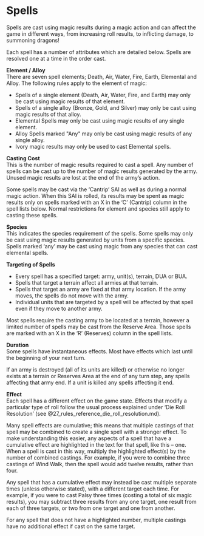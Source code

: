 # Spells

Spells are cast using magic results during a magic action and can affect the game in different ways, from increasing roll results, to inflicting damage, to summoning dragons!

Each spell has a number of attributes which are detailed below. Spells are resolved one at a time in the order cast.

**Element / Alloy**  
There are seven spell elements; Death, Air, Water, Fire, Earth, Elemental and Alloy. The following rules apply to the element of magic:
- Spells of a single element (Death, Air, Water, Fire, and Earth) may only be cast using magic results of that element.
- Spells of a single alloy (Bronze, Gold, and Silver) may only be cast using magic results of that alloy.
- Elemental Spells may only be cast using magic results of any single element.
- Alloy Spells marked "Any" may only be cast using magic results of any single alloy.
- Ivory magic results may only be used to cast Elemental spells.

**Casting Cost**  
This is the number of magic results required to cast a spell. Any number of spells can be cast up to the number of magic results generated by the army. Unused magic results are lost at the end of the army’s action.

Some spells may be cast via the ‘Cantrip’ SAI as well as during a normal magic action. When this SAI is rolled, its results may be spent as magic results only on spells marked with an X in the ‘C’ (Cantrip) column in the spell lists below. Normal restrictions for element and species still apply to casting these spells.

**Species**  
This indicates the species requirement of the spells. Some spells may only be cast using magic results generated by units from a specific species. Spells marked ‘any’ may be cast using magic from any species that can cast elemental spells.

**Targeting of Spells**  
- Every spell has a specified target: army, unit(s), terrain, DUA or BUA.
- Spells that target a terrain affect all armies at that terrain.
- Spells that target an army are fixed at that army location. If the army moves, the spells do not move with the army.
- Individual units that are targeted by a spell will be affected by that spell even if they move to another army.

Most spells require the casting army to be located at a terrain, however a limited number of spells may be cast from the Reserve Area. Those spells are marked with an X in the ‘R’ (Reserves) column in the spell lists.

**Duration**  
Some spells have instantaneous effects. Most have effects which last until the beginning of your next turn.

If an army is destroyed (all of its units are killed) or otherwise no longer exists at a terrain or Reserves Area at the end of any turn step, any spells affecting that army end. If a unit is killed any spells affecting it end.

**Effect**  
Each spell has a different effect on the game state. Effects that modify a particular type of roll follow the usual process explained under ‘Die Roll Resolution’ (see @27_rules_reference_die_roll_resolution.md).

Many spell effects are cumulative; this means that multiple castings of that spell may be combined to create a single spell with a stronger effect. To make understanding this easier, any aspects of a spell that have a cumulative effect are highlighted in the text for that spell, like this – one. When a spell is cast in this way, multiply the highlighted effect(s) by the number of combined castings. For example, if you were to combine three castings of Wind Walk, then the spell would add twelve results, rather than four.

Any spell that has a cumulative effect may instead be cast multiple separate times (unless otherwise stated), with a different target each time. For example, if you were to cast Palsy three times (costing a total of six magic results), you may subtract three results from any one target, one result from each of three targets, or two from one target and one from another.

For any spell that does not have a highlighted number, multiple castings have no additional effect if cast on the same target. 